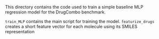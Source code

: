 This directory contains the code used to train a simple baseline MLP regression model for the DrugCombo benchmark. 

`train_MLP` contains the main script for training the model. 
`featurize_drugs` creates a short feature vector for each molecule using its SMILES representation
